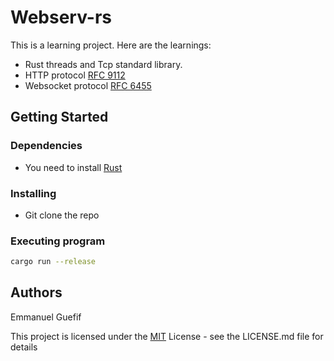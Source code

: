 # Webserv-rs

This is a learning project. Here are the learnings:
* Rust threads and Tcp standard library.
* HTTP protocol [RFC 9112](https://www.rfc-editor.org/rfc/rfc9112.html)
* Websocket protocol [RFC 6455](https://datatracker.ietf.org/doc/html/rfc6455)


## Getting Started

### Dependencies

* You need to install [Rust](https://www.rust-lang.org/tools/install)

### Installing

* Git clone the repo

### Executing program

```bash
cargo run --release
```

## Authors

Emmanuel Guefif

This project is licensed under the [MIT](./LICENCE) License - see the LICENSE.md file for details
